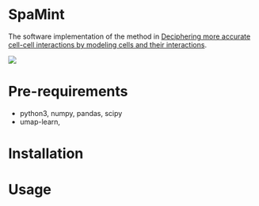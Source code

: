 # SpaMint
The software implementation of the method in 
[Deciphering more accurate cell-cell interactions by modeling cells and their interactions]().

<img src='https://github.com/deepomicslab/SpexMod/blob/main/main.jpg'>

# Pre-requirements
* python3, numpy, pandas, scipy
* umap-learn, 
  

# Installation

# Usage

